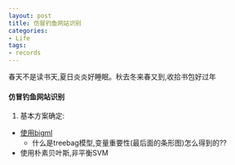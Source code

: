 ```yaml
---
layout: post  
title: 仿冒钓鱼网站识别  
categories: 
- Life
tags:
- records
---
```


春天不是读书天,夏日炎炎好睡眠。秋去冬来春又到,收拾书包好过年
#### 仿冒钓鱼网站识别
1. 基本方案确定:  
- [使用bigml](https://github.com/rishy/phishing-websites)
    - 什么是treebag模型,变量重要性(最后面的条形图)怎么得到的??
- 使用朴素贝叶斯,非平衡SVM

